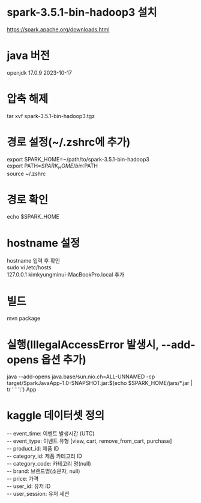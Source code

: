 # spark-3.5.1-bin-hadoop3 설치
https://spark.apache.org/downloads.html

# java 버전
openjdk 17.0.9 2023-10-17

# 압축 해제
tar xvf spark-3.5.1-bin-hadoop3.tgz

# 경로 설정(~/.zshrc에 추가)
export SPARK_HOME=~/path/to/spark-3.5.1-bin-hadoop3 <br/>
export PATH=$SPARK_HOME/bin:$PATH <br/>
source ~/.zshrc

# 경로 확인
echo $SPARK_HOME

# hostname 설정
hostname 입력 후 확인 <br>
sudo vi /etc/hosts <br>
127.0.0.1 kimkyungminui-MacBookPro.local 추가


# 빌드
mvn package

# 실행(IllegalAccessError 발생시, --add-opens 옵션 추가)
java --add-opens java.base/sun.nio.ch=ALL-UNNAMED -cp target/SparkJavaApp-1.0-SNAPSHOT.jar:$(echo $SPARK_HOME/jars/*.jar | tr ' ' ':') App


# kaggle 데이터셋 정의
-- event_time: 이벤트 발생시간 (UTC) <br/>
-- event_type: 이벤트 유형 [view, cart, remove_from_cart, purchase]<br/>
-- product_id: 제품 ID <br/>
-- category_id: 제품 카테고리 ID <br/>
-- category_code: 카테고리 명(null) <br/>
-- brand: 브랜드명(소문자, null) <br/> 
-- price: 가격 <br/>
-- user_id: 유저 ID <br/>
-- user_session: 유저 세션 <br/>


